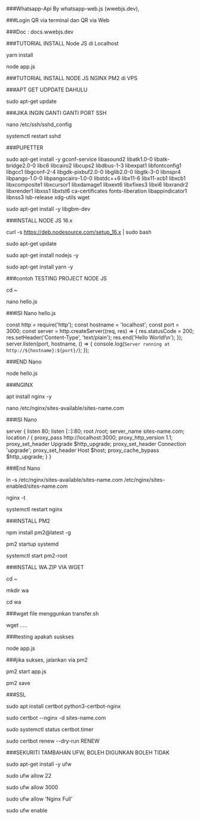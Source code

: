 ###Whatsapp-Api By whatsapp-web.js (wwebjs.dev),

###Login QR via terminal dan QR via Web

###Doc : docs.wwebjs.dev

###TUTORIAL INSTALL Node JS di Localhost

yarn install

node app.js

###TUTORIAL INSTALL NODE JS NGINX PM2 di VPS

###APT GET UDPDATE DAHULU

sudo apt-get update


###JIKA INGIN GANTI GANTI PORT SSH

nano /etc/ssh/sshd_config

systemctl restart sshd


###PUPETTER

sudo apt-get install -y gconf-service libasound2 libatk1.0-0 libatk-bridge2.0-0 libc6 libcairo2 libcups2 libdbus-1-3 libexpat1 libfontconfig1 libgcc1 libgconf-2-4 libgdk-pixbuf2.0-0 libglib2.0-0 libgtk-3-0 libnspr4 libpango-1.0-0 libpangocairo-1.0-0 libstdc++6 libx11-6 libx11-xcb1 libxcb1 libxcomposite1 libxcursor1 libxdamage1 libxext6 libxfixes3 libxi6 libxrandr2 libxrender1 libxss1 libxtst6 ca-certificates fonts-liberation libappindicator1 libnss3 lsb-release xdg-utils wget

sudo apt-get install -y libgbm-dev


###INSTALL NODE JS 16.x

curl -s https://deb.nodesource.com/setup_16.x | sudo bash

sudo apt-get update

sudo apt-get install nodejs -y

sudo apt-get install yarn -y


###contoh TESTING PROJECT NODE JS

cd ~

nano hello.js

###ISI Nano hello.js

const http = require('http');
const hostname = 'localhost';
const port = 3000;
const server = http.createServer((req, res) => {
  res.statusCode = 200;
  res.setHeader('Content-Type', 'text/plain');
  res.end('Hello World!\n');
});
server.listen(port, hostname, () => {
  console.log(`Server running at http://${hostname}:${port}/`);
});

###END Nano

node hello.js

###NGINX

apt install nginx -y

nano /etc/nginx/sites-available/sites-name.com

###ISI Nano

server {
        listen 80;
        listen [::]:80;
        root /root;
        server_name sites-name.com;
    location / {
        proxy_pass http://localhost:3000;
        proxy_http_version 1.1;
        proxy_set_header Upgrade $http_upgrade;
        proxy_set_header Connection 'upgrade';
        proxy_set_header Host $host;
        proxy_cache_bypass $http_upgrade;
    }
}

###End Nano

ln -s /etc/nginx/sites-available/sites-name.com /etc/nginx/sites-enabled/sites-name.com

nginx -t

systemctl restart nginx

###INSTALL PM2

npm install pm2@latest -g

pm2 startup systemd

systemctl start pm2-root

###INSTALL WA.ZIP VIA WGET

cd ~

mkdir wa

cd wa

###wget file menggunkan transfer.sh

wget .....

###testing apakah suskses

node app.js

###jika sukses, jalankan via pm2

pm2 start app.js

pm2 save

###SSL

sudo apt install certbot python3-certbot-nginx

sudo certbot --nginx -d sites-name.com

sudo systemctl status certbot.timer

sudo certbot renew --dry-run RENEW


###SEKURITI TAMBAHAN UFW, BOLEH DIGUNKAN BOLEH TIDAK

sudo apt-get install -y ufw

sudo ufw allow 22

sudo ufw allow 3000

sudo ufw allow 'Nginx Full'

sudo ufw enable
